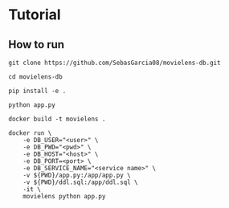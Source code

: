 # Tutorial

## How to run

```console
git clone https://github.com/SebasGarcia08/movielens-db.git

cd movielens-db

pip install -e .

python app.py
```

```console
docker build -t movielens .
```

```console
docker run \
    -e DB_USER="<user>" \
    -e DB_PWD="<pwd>" \
    -e DB_HOST="<host>" \
    -e DB_PORT=<port> \
    -e DB_SERVICE_NAME="<service name>" \
    -v ${PWD}/app.py:/app/app.py \
    -v ${PWD}/ddl.sql:/app/ddl.sql \
    -it \
    movielens python app.py
```
